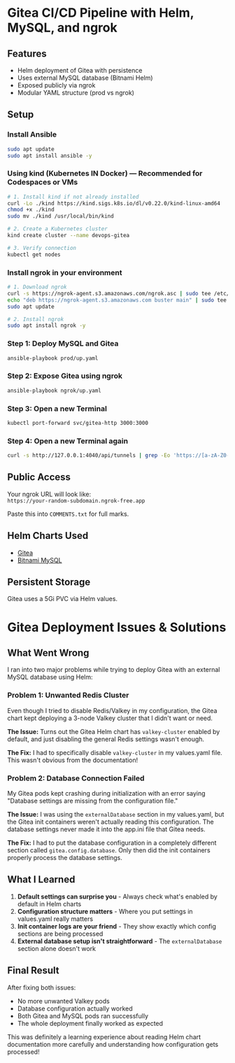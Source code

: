 # Gitea CI/CD Pipeline with Helm, MySQL, and ngrok

## Features
- Helm deployment of Gitea with persistence
- Uses external MySQL database (Bitnami Helm)
- Exposed publicly via ngrok
- Modular YAML structure (prod vs ngrok)

## Setup

### Install Ansible

```bash
sudo apt update
sudo apt install ansible -y
```

### Using kind (Kubernetes IN Docker) — Recommended for Codespaces or VMs

```bash
# 1. Install kind if not already installed
curl -Lo ./kind https://kind.sigs.k8s.io/dl/v0.22.0/kind-linux-amd64
chmod +x ./kind
sudo mv ./kind /usr/local/bin/kind

# 2. Create a Kubernetes cluster
kind create cluster --name devops-gitea

# 3. Verify connection
kubectl get nodes

```

### Install ngrok in your environment

```bash
# 1. Download ngrok
curl -s https://ngrok-agent.s3.amazonaws.com/ngrok.asc | sudo tee /etc/apt/trusted.gpg.d/ngrok.asc >/dev/null
echo "deb https://ngrok-agent.s3.amazonaws.com buster main" | sudo tee /etc/apt/sources.list.d/ngrok.list
sudo apt update

# 2. Install ngrok
sudo apt install ngrok -y
```


### Step 1: Deploy MySQL and Gitea
```bash
ansible-playbook prod/up.yaml
```

### Step 2: Expose Gitea using ngrok
```bash
ansible-playbook ngrok/up.yaml
```
### Step 3: Open a new Terminal 

```bash
kubectl port-forward svc/gitea-http 3000:3000
```

### Step 4: Open a new Terminal again

```bash
curl -s http://127.0.0.1:4040/api/tunnels | grep -Eo 'https://[a-zA-Z0-9.-]+\.ngrok-free\.app'
```

## Public Access

Your ngrok URL will look like:  
`https://your-random-subdomain.ngrok-free.app`

Paste this into `COMMENTS.txt` for full marks.

## Helm Charts Used
- [Gitea](https://dl.gitea.io/charts/)
- [Bitnami MySQL](https://bitnami.com/stack/mysql/helm)

## Persistent Storage
Gitea uses a 5Gi PVC via Helm values.

# Gitea Deployment Issues & Solutions

## What Went Wrong

I ran into two major problems while trying to deploy Gitea with an external MySQL database using Helm:

### Problem 1: Unwanted Redis Cluster
Even though I tried to disable Redis/Valkey in my configuration, the Gitea chart kept deploying a 3-node Valkey cluster that I didn't want or need.

**The Issue:** Turns out the Gitea Helm chart has `valkey-cluster` enabled by default, and just disabling the general Redis settings wasn't enough.

**The Fix:** I had to specifically disable `valkey-cluster` in my values.yaml file. This wasn't obvious from the documentation!

### Problem 2: Database Connection Failed
My Gitea pods kept crashing during initialization with an error saying "Database settings are missing from the configuration file."

**The Issue:** I was using the `externalDatabase` section in my values.yaml, but the Gitea init containers weren't actually reading this configuration. The database settings never made it into the app.ini file that Gitea needs.

**The Fix:** I had to put the database configuration in a completely different section called `gitea.config.database`. Only then did the init containers properly process the database settings.

## What I Learned

1. **Default settings can surprise you** - Always check what's enabled by default in Helm charts
2. **Configuration structure matters** - Where you put settings in values.yaml really matters
3. **Init container logs are your friend** - They show exactly which config sections are being processed
4. **External database setup isn't straightforward** - The `externalDatabase` section alone doesn't work

## Final Result

After fixing both issues:
- No more unwanted Valkey pods
- Database configuration actually worked
- Both Gitea and MySQL pods ran successfully
- The whole deployment finally worked as expected

This was definitely a learning experience about reading Helm chart documentation more carefully and understanding how configuration gets processed!
